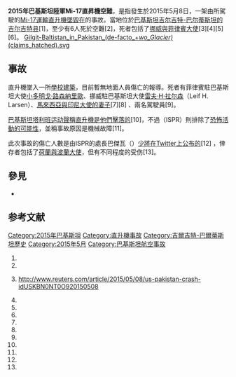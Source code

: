 **2015年巴基斯坦陸軍Mi-17直昇機空難**，是指發生於2015年5月8日，一架由所駕駛的[Mi-17運輸直升機墜毀在](../Page/Mi-17直昇機.md "wikilink")的事故。當地位於[巴基斯坦](../Page/巴基斯坦.md "wikilink")[吉尔吉特-巴尔蒂斯坦的](../Page/吉尔吉特-巴尔蒂斯坦.md "wikilink")[吉尔吉特县](https://zh.wikipedia.org/wiki/吉尔吉特县 "wikilink")\[1\]，至少有6人死於空難\[2\]，死者包括了[挪威與](../Page/挪威.md "wikilink")[菲律賓大使](https://zh.wikipedia.org/wiki/菲律賓 "wikilink")\[3\]\[4\]\[5\]\[6\]。
[Gilgit-Baltistan_in_Pakistan_(de-facto_+_wo_Glacier)_(claims_hatched).svg](https://zh.wikipedia.org/wiki/File:Gilgit-Baltistan_in_Pakistan_\(de-facto_+_wo_Glacier\)_\(claims_hatched\).svg "fig:Gilgit-Baltistan_in_Pakistan_(de-facto_+_wo_Glacier)_(claims_hatched).svg")

## 事故

直升機墜入一所[學校建築](https://zh.wikipedia.org/wiki/學校 "wikilink")，目前暫無地面人員傷亡的報導。死者有菲律賓駐巴基斯坦大使[小多明戈·路森納里歐](https://zh.wikipedia.org/wiki/小多明戈·路森納里歐 "wikilink")、挪威駐巴基斯坦大使[雷夫·H·拉尔森](https://zh.wikipedia.org/wiki/雷夫·H·拉尔森 "wikilink")（Leif
H.
Larsen）、[馬來西亞與](https://zh.wikipedia.org/wiki/馬來西亞 "wikilink")[印尼大使的](https://zh.wikipedia.org/wiki/印尼 "wikilink")[妻子](../Page/妻子.md "wikilink")\[7\]\[8\]
、兩名駕駛員\[9\]。

[巴基斯坦塔利班运动聲稱直升機是他們擊落的](../Page/巴基斯坦塔利班运动.md "wikilink")\[10\]，不過（ISPR）則排除了[恐怖活動的可能性](https://zh.wikipedia.org/wiki/恐怖活動 "wikilink")，並稱事故原因是機械故障\[11\]。

此次事故的傷亡人數是由ISPR的處長巴傑瓦（）[少將在](https://zh.wikipedia.org/wiki/少將 "wikilink")[Twitter上公布的](../Page/Twitter.md "wikilink")\[12\]
，倖存者包括了[荷蘭與](https://zh.wikipedia.org/wiki/荷蘭 "wikilink")[波蘭大使](https://zh.wikipedia.org/wiki/波蘭 "wikilink")，但有不同程度的受伤\[13\]。

## 參見

  -
## 参考文献

[Category:2015年巴基斯坦](https://zh.wikipedia.org/wiki/Category:2015年巴基斯坦 "wikilink")
[Category:直升機事故](https://zh.wikipedia.org/wiki/Category:直升機事故 "wikilink")
[Category:吉爾吉特-巴爾蒂斯坦歷史](https://zh.wikipedia.org/wiki/Category:吉爾吉特-巴爾蒂斯坦歷史 "wikilink")
[Category:2015年5月](https://zh.wikipedia.org/wiki/Category:2015年5月 "wikilink")
[Category:巴基斯坦航空事故](https://zh.wikipedia.org/wiki/Category:巴基斯坦航空事故 "wikilink")

1.
2.

3.  <http://www.reuters.com/article/2015/05/08/us-pakistan-crash-idUSKBN0NT0O920150508>

4.

5.

6.

7.

8.

9.
10.
11.
12.
13.
